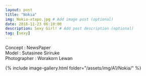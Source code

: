 ```yaml
---
layout: post
title: "Nokia"
img: Nokia-xtapo.jpg # Add image post (optional)
date: 2018-11-23 06:10:00
description: Sexy Girl! # Add post description (optional)
tag: [sexy]
---
```

Concept : NewsPaper  
Model : Sutasinee Siriruke  
Photographer : Worakorn Lewan           


{% include image-gallery.html folder="/assets/img/A1/Nokia/" %}
